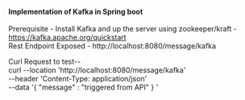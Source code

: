 **Implementation of Kafka in Spring boot** \
\
Prerequisite -  Install Kafka and up the server using zookeeper/kraft - https://kafka.apache.org/quickstart \
Rest Endpoint Exposed - http://localhost:8080/message/kafka

Curl Request to test--\
curl --location 'http://localhost:8080/message/kafka' \
--header 'Content-Type: application/json' \
--data '{
"message" : "triggered from API"
}
'